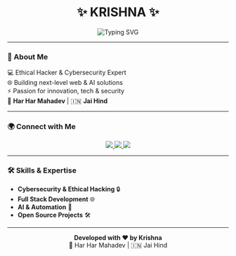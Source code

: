 <h1 align="center">
✨ KRISHNA ✨
</h1>

<p align="center">
  <img src="https://readme-typing-svg.demolab.com?font=Fira+Code&size=28&duration=3000&pause=1000&color=00F7FF&center=true&vCenter=true&width=600&lines=Hacker+%7C+Developer+%7C+Innovator;Cybersecurity+Expert;AI+%26+Web+Specialist;Har+Har+Mahadev+🚩" alt="Typing SVG">
</p>

---

### 🚀 About Me
💻 Ethical Hacker & Cybersecurity Expert  
🌐 Building next-level web & AI solutions  
⚡ Passion for innovation, tech & security  
🚩 **Har Har Mahadev** | 🇮🇳 **Jai Hind**  

---

### 🌍 Connect with Me
<p align="center">
  <a href="https://instagram.com/rootkrishna" target="_blank">
    <img src="https://img.shields.io/badge/Instagram-%40rootkrishna-ff0069?style=for-the-badge&logo=instagram&logoColor=white" />
  </a>
  <a href="https://github.com/rootkrishna" target="_blank">
    <img src="https://img.shields.io/badge/GitHub-%40rootkrishna-000000?style=for-the-badge&logo=github&logoColor=white" />
  </a>
  <a href="https://t.me/rootkrishna" target="_blank">
    <img src="https://img.shields.io/badge/Telegram-%40rootkrishna-0088cc?style=for-the-badge&logo=telegram&logoColor=white" />
  </a>
</p>

---

### 🛠 Skills & Expertise
- **Cybersecurity & Ethical Hacking** 🔒  
- **Full Stack Development** 🌐  
- **AI & Automation** 🤖  
- **Open Source Projects** 🛠  

---

<p align="center">
  <b>Developed with ❤️ by Krishna</b><br>
  🚩 Har Har Mahadev | 🇮🇳 Jai Hind
</p>
